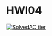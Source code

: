 # HWI04

[![SolvedAC tier](http://mazassumnida.wtf/api/v2/generate_badge?boj={})](https://solved.ac/{}) 
